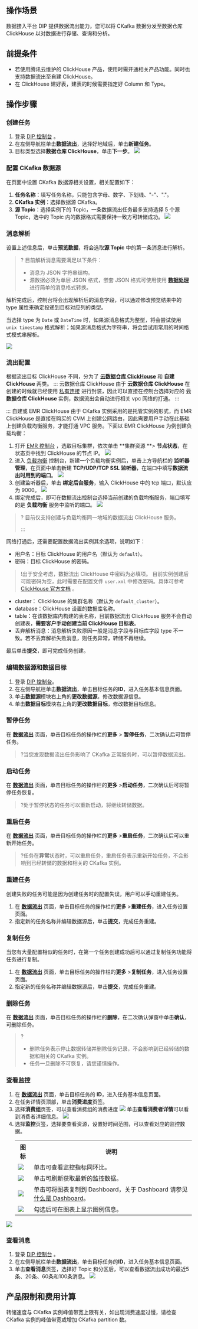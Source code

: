 ## 操作场景

数据接入平台 DIP 提供数据流出能力，您可以将 CKafka 数据分发至数据仓库 ClickHouse 以对数据进行存储、查询和分析。

## 前提条件

- 若使用腾讯云维护的 ClickHouse 产品，使用时需开通相关产品功能。同时也支持数据流出至自建 ClickHouse。
- 在 ClickHouse 建好表，建表的时候需要指定好 Column 和 Type。

## 操作步骤

### 创建任务

1. 登录 [DIP 控制台](https://console.cloud.tencent.com/ckafka/datahub-overview) 。
2. 在左侧导航栏单击**数据流出**，选择好地域后，单击**新建任务**。
3. 目标类型选择**数据仓库 ClickHouse**，单击**下一步**。
   ![](https://qcloudimg.tencent-cloud.cn/raw/82bb96178c91d07ee827fcc7644d10c8.png)

### 配置 CKafka 数据源
在页面中设置 CKafka 数据源相关设置，相关配置如下：
1. **任务名称**：填写任务名称，只能包含字母、数字、下划线、"-"、"."。
2. **CKafka 实例**：选择数据源 CKafka。
3. **源 Topic**：选择实例下的 Topic，一条数据流出任务最多支持选择 5 个源 Topic，选中的 Topic 内的数据格式需要保持一致方可转储成功。
![](https://qcloudimg.tencent-cloud.cn/raw/b36ce774a8c959fd020af785372c029f.png)

### 消息解析
设置上述信息后，单击**预览数据**，将会选取**源 Topic** 中的第一条消息进行解析。
>? 目前解析消息需要满足以下条件：
>- 消息为 JSON 字符串结构。
>- 源数据必须为单层 JSON 格式，嵌套 JSON 格式可使用使用 [**数据处理**](https://console.cloud.tencent.com/ckafka/datahub-process) 进行简单的消息格式转换。 
>

解析完成后，控制台将会出现解析后的消息字段，可以通过修改预览结果中的 type 属性来确定投递到目标对应列的类型。

当选择 type 为 `Date` 或 `DateTime` 时，如果源消息格式为整型，将会尝试使用 `unix timestamp` 格式解析；如果源消息格式为字符串，将会尝试用常用的时间格式模式串解析。

![](https://qcloudimg.tencent-cloud.cn/raw/4c238e5b241311845b9f92dacb39ef91.png)

### 流出配置

根据流出目标 ClickHouse 不同，分为了 [**云数据仓库 ClickHouse**](https://console.cloud.tencent.com/cdwch) 和 **自建 ClickHouse** 两类。
<dx-tabs>
::: 云数据仓库 ClickHouse [](id:UseCDWClickHouseSink)
由于 **云数据仓库 ClickHouse** 在创建的时候就已经使用 [私有连接](https://cloud.tencent.com/document/product/1451) 进行封装，因此可以直接在控制台选择对应的 **云数据仓库 ClickHouse** 实例，数据流出会自动进行相关 vpc 网络的打通。
:::

::: 自建或 EMR ClickHouse [](id:UseSelfHostOrEMRClickHouseSink)
由于 CKafka 实例采用的是托管实例的形式，而 EMR ClickHouse 是直接在购买的 CVM 上创建公网路由，因此需要用户手动在此基础上创建负载均衡服务，才能打通 VPC 服务。下面以 EMR ClickHouse 为例创建负载均衡：

1. 打开 [EMR 控制台](https://console.cloud.tencent.com/emr) ，选取目标集群，依次单击 **集群资源 **> **节点状态**，在状态页中找到 ClickHouse 的节点 IP。
   ![](https://qcloudimg.tencent-cloud.cn/raw/a792fb123945f309ca7976c2d3407e8f.png)
2. 进入 [负载均衡](https://console.cloud.tencent.com/clb) 控制台，新建一个负载均衡实例后，单击上方导航栏的 **监听器管理**，在页面中单击新建 **TCP/UDP/TCP SSL 监听器**，在端口中填写**数据流出时用到的端口**。
   ![](https://qcloudimg.tencent-cloud.cn/raw/deed1841b54ea9ddd1a5c445376bf8b2.png)
3. 创建监听器后，单击 **绑定后台服务**，输入 ClickHouse 中的 tcp 端口，默认应为 9000。
   ![](https://qcloudimg.tencent-cloud.cn/raw/061b99c166695feda5e0d43119b6f8ad.png)
4. 绑定完成后，即可在数据流出控制台选择当前创建的负载均衡服务，端口填写的是 **负载均衡** 服务中监听的端口。
   ![](https://qcloudimg.tencent-cloud.cn/raw/d366e0030fc7de3231443e8481c0c322.png)

>? 目前仅支持创建与负载均衡同一地域的数据流出 ClickHouse 服务。
>
>:::
></dx-tabs>

网络打通后，还需要配置数据流出实例其余选项，说明如下：
- 用户名：目标 ClickHouse 的用户名（默认为 `default`）。
- 密码：目标 ClickHouse 的密码。
>!出于安全考虑，数据流出 ClickHouse 中密码为必填项。
>目前实例创建后可能密码为空，此时需要在配置文件 `user.xml` 中修改密码。具体可参考 [ClickHouse 官方文档](https://clickhouse.com/docs/en/operations/settings/settings-users/) 。 
- cluster： ClickHouse 的集群名称（默认为 `default_cluster`）。
- database：ClickHouse 设置的数据库名称。
- table：在该数据库内构建的表名称，目前数据流出 ClickHouse 服务不会自动创建表，**需要客户手动创建当前 ClickHouse 目标表**。
- 丢弃解析消息：消息解析失败原因一般是消息字段与目标库字段 type 不一致。若不丢弃解析失败消息，则任务异常，转储不再继续。

最后单击**提交**，即可完成任务创建。

### 编辑数据源和数据目标

1. 登录 [DIP 控制台](https://console.cloud.tencent.com/ckafka/datahub-overview)。
2. 在左侧导航栏单击**数据流出**，单击目标任务的**ID**，进入任务基本信息页面。
3. 单击**数据源**模块右上角的**更改数据源**，修改数据源信息。
4. 单击**数据目标**模块右上角的**更改数据目标**，修改数据目标信息。



### 暂停任务

在 **[数据流出](https://console.cloud.tencent.com/ckafka/datahub-sink)** 页面，单击目标任务的操作栏的**更多** > **暂停任务**，二次确认后可暂停任务。

> ?当您发现数据流出任务影响了 CKafka 正常服务时，可以暂停数据流出。

### 启动任务

在 **[数据流出](https://console.cloud.tencent.com/ckafka/datahub-sink)** 页面，单击目标任务的操作栏的**更多** >**启动任务**，二次确认后可将暂停任务恢复。

>?处于暂停状态的任务可以重新启动，将继续转储数据。

### 重启任务

在 **[数据流出](https://console.cloud.tencent.com/ckafka/datahub-sink)** 页面，单击目标任务的操作栏的**更多** >**重启任务**，二次确认后可以重新开始任务。

> ?任务在**异常**状态时，可以重启任务，重启任务表示重新开始任务，不会影响到已经转储的数据和相关的 CKafka 实例。

### 重建任务

创建失败的任务可能是因为创建任务时的配置失误，用户可以手动重建任务。

1. 在 **[数据流出](https://console.cloud.tencent.com/ckafka/datahub-sink)** 页面，单击目标任务的操作栏的**更多** >**重建任务**，进入任务设置页面。
2. 指定新的任务名称并编辑数据源后，单击**提交**，完成任务重建。

### 复制任务

当您有大量配置相似的任务时，在第一个任务创建成功后可以通过复制任务功能将任务进行复制。

1. 在 **[数据流出](https://console.cloud.tencent.com/ckafka/datahub-sink)** 页面，单击目标任务的操作栏的**更多** >**复制任务**，进入任务设置页面。
2. 指定新的任务名称并编辑数据源后，单击**提交**，完成任务重建。

### 删除任务

在  **[数据流出](https://console.cloud.tencent.com/ckafka/datahub-sink)** 页面，单击目标任务的操作栏的**删除**，在二次确认弹窗中单击**确认**，可删除任务。

> ?
>
> - 删除任务表示停止数据转储并删除任务记录，不会影响到已经转储的数据和相关的 CKafka 实例。
> - 任务一旦删除不可恢复，请您谨慎操作。



### 查看监控

1. 在  **[数据流出](https://console.cloud.tencent.com/ckafka/datahub-sink)** 页面，单击目标任务的 **ID**，进入任务基本信息页面。
2. 在任务详情页顶部，单击**消费进度**页签。
3. 选择**消费组**页签，可以查看消费组的消费进度
   ![](https://qcloudimg.tencent-cloud.cn/raw/6372df04909894e93d50eeaa0e475890.png)
   单击**查看消费者详情**可以看到消费者详细信息。
![](https://qcloudimg.tencent-cloud.cn/raw/10e2deac63c70b087d59b176180da325.png)
4. 选择**监控**页签，选择要查看资源，设置好时间范围，可以查看对应的监控数据。
   <table>
       <tr>
           <th>图标</th>
           <th>说明</th>
       </tr>
       <tr>
           <td><img src ="https://main.qcloudimg.com/raw/9ba57bbd3b8ef3efc4f687d63d27a46d.png" style ="margin:0"></td>
           <td>单击可查看监控指标同环比。</td>
       </tr>
       <tr>
           <td><img src ="https://main.qcloudimg.com/raw/34bdbdbdabb7b5720bf17d78c636a4ad.png" style ="margin:0"></td>
           <td>单击可刷新获取最新的监控数据。</td>
       </tr>
       <tr>
           <td><img src ="https://main.qcloudimg.com/raw/8f2bf7f4df9ddd959f0ecb69fdda8e4c.png" style ="margin:0"></td>
           <td>单击可将图表复制到 Dashboard，关于 Dashboard 请参见 <a href="https://cloud.tencent.com/document/product/248/47161">什么是 Dashboard</a>。</td>
       </tr>
       <tr>
           <td><img src ="https://main.qcloudimg.com/raw/af20129df7be46f33ab7d3598f6e9213.png" style ="margin:0"></td>
           <td>勾选后可在图表上显示图例信息。</td>
       </tr>
   </table>



![](https://qcloudimg.tencent-cloud.cn/raw/e2e949188acb6fd154e6a682173bb039.png)



### 查看消息

1. 登录 [DIP 控制台](https://console.cloud.tencent.com/ckafka/datahub-overview) 。
2. 在左侧导航栏单击**数据流出**，单击目标任务的**ID**，进入任务基本信息页面。
3. 单击**查看消息**页签，选择好 Topic 和分区后，可以查看数据流出成功的最近5条、20条、60条和100条消息。
   ![](https://qcloudimg.tencent-cloud.cn/raw/171fd12cb463579aec77a1702cbcf988.png)

## 产品限制和费用计算

转储速度与 CKafka 实例峰值带宽上限有关，如出现消费速度过慢，请检查 CKafka 实例的峰值带宽或增加 CKafka partition 数。
